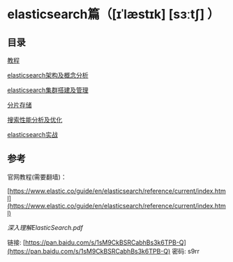 # elasticsearch篇（\[ɪˈlæstɪk\] \[sɜːtʃ\] ）

## 目录

[教程](/elasticsearchpian-ff085b-026a-02c8-l-ae-st-i-k-s-t/jiao-cheng.md)

[elasticsearch架构及概念分析](/elasticsearchpian-ff085b-026a-02c8-l-ae-st-i-k-s-t/elasticsearchjia-gou-ji-gai-nian-fen-xi.md)

[elasticsearch集群搭建及管理](/elasticsearchpian-ff085b-026a-02c8-l-ae-st-i-k-s-t/elasticsearchji-qun-da-jian-ji-guan-li.md)

[分片存储](/elasticsearchpian-ff085b-026a-02c8-l-ae-st-i-k-s-t/fen-pian-cun-chu.md)

[搜索性能分析及优化](/elasticsearchpian-ff085b-026a-02c8-l-ae-st-i-k-s-t/sou-suo-xing-neng-fen-xi-ji-you-hua.md)

[elasticsearch实战](/elasticsearchpian-ff085b-026a-02c8-l-ae-st-i-k-s-t/elasticsearchshi-zhan.md)

## 参考

官网教程\(需要翻墙\)：

[https://www.elastic.co/guide/en/elasticsearch/reference/current/index.html](https://www.elastic.co/guide/en/elasticsearch/reference/current/index.html)

_深入理解ElasticSearch.pdf_

链接: [https://pan.baidu.com/s/1sM9CkBSRCabhBs3k6TPB-Q](https://pan.baidu.com/s/1sM9CkBSRCabhBs3k6TPB-Q) 密码: s9rr

